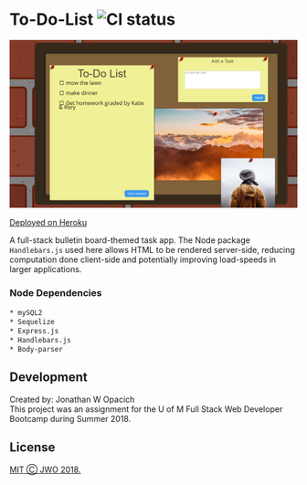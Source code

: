 # To-Do-List ![CI status](https://img.shields.io/badge/build-passing-brightgreen.svg)

![App Screenshot](/pj_screenshot.png?raw=true)

[Deployed on Heroku](https://guarded-plateau-69499.herokuapp.com/)

A full-stack bulletin board-themed task app. The Node package `Handlebars.js` used here allows HTML to be rendered server-side, reducing computation done client-side and potentially improving load-speeds in larger applications.

### Node Dependencies
```
* mySQL2
* Sequelize
* Express.js
* Handlebars.js
* Body-parser
```

## Development
Created by: Jonathan W Opacich <br>
This project was an assignment for the U of M Full Stack Web Developer Bootcamp during Summer 2018. 

## License
[MIT 	&#x24B8; JWO 2018.](https://choosealicense.com/licenses/mit/)
